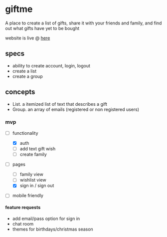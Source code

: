 # giftme
A place to create a list of gifts, share it with your friends and family, and find out what gifts have yet to be bought

website is live @ [here](https://giftme.isaacadams.me/)

## specs

- ability to create account, login, logout
- create a list
- create a group

## concepts

- List. a itemized list of text that describes a gift
- Group. an array of emails (registered or non registered users)

### mvp

- [ ] functionality
    - [x] auth
    - [ ] add text gift wish
    - [ ] create family
- [ ] pages
    - [ ] family view
    - [ ] wishlist view
    - [x] sign in / sign out
- [ ] mobile friendly


#### feature requests

- add email/pass option for sign in
- chat room
- themes for birthdays/christmas season
